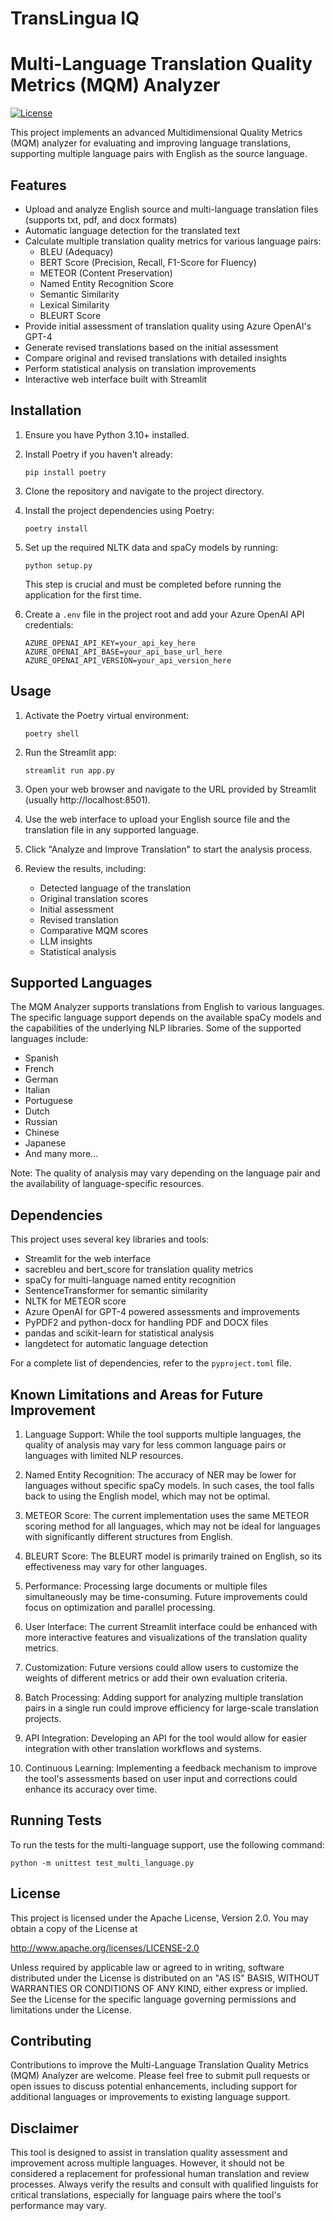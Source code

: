# TransLingua IQ

# Multi-Language Translation Quality Metrics (MQM) Analyzer

[![License](https://img.shields.io/badge/License-Apache%202.0-blue.svg)](https://opensource.org/licenses/Apache-2.0)

This project implements an advanced Multidimensional Quality Metrics (MQM) analyzer for evaluating and improving language translations, supporting multiple language pairs with English as the source language.

## Features

- Upload and analyze English source and multi-language translation files (supports txt, pdf, and docx formats)
- Automatic language detection for the translated text
- Calculate multiple translation quality metrics for various language pairs:
  - BLEU (Adequacy)
  - BERT Score (Precision, Recall, F1-Score for Fluency)
  - METEOR (Content Preservation)
  - Named Entity Recognition Score
  - Semantic Similarity
  - Lexical Similarity
  - BLEURT Score
- Provide initial assessment of translation quality using Azure OpenAI's GPT-4
- Generate revised translations based on the initial assessment
- Compare original and revised translations with detailed insights
- Perform statistical analysis on translation improvements
- Interactive web interface built with Streamlit

## Installation

1. Ensure you have Python 3.10+ installed.

2. Install Poetry if you haven't already:
   ```
   pip install poetry
   ```

3. Clone the repository and navigate to the project directory.

4. Install the project dependencies using Poetry:
   ```
   poetry install
   ```

5. Set up the required NLTK data and spaCy models by running:
   ```
   python setup.py
   ```
   This step is crucial and must be completed before running the application for the first time.

6. Create a `.env` file in the project root and add your Azure OpenAI API credentials:
   ```
   AZURE_OPENAI_API_KEY=your_api_key_here
   AZURE_OPENAI_API_BASE=your_api_base_url_here
   AZURE_OPENAI_API_VERSION=your_api_version_here
   ```

## Usage

1. Activate the Poetry virtual environment:
   ```
   poetry shell
   ```

2. Run the Streamlit app:
   ```
   streamlit run app.py
   ```

3. Open your web browser and navigate to the URL provided by Streamlit (usually http://localhost:8501).

4. Use the web interface to upload your English source file and the translation file in any supported language.

5. Click "Analyze and Improve Translation" to start the analysis process.

6. Review the results, including:
   - Detected language of the translation
   - Original translation scores
   - Initial assessment
   - Revised translation
   - Comparative MQM scores
   - LLM insights
   - Statistical analysis

## Supported Languages

The MQM Analyzer supports translations from English to various languages. The specific language support depends on the available spaCy models and the capabilities of the underlying NLP libraries. Some of the supported languages include:

- Spanish
- French
- German
- Italian
- Portuguese
- Dutch
- Russian
- Chinese
- Japanese
- And many more...

Note: The quality of analysis may vary depending on the language pair and the availability of language-specific resources.

## Dependencies

This project uses several key libraries and tools:

- Streamlit for the web interface
- sacrebleu and bert_score for translation quality metrics
- spaCy for multi-language named entity recognition
- SentenceTransformer for semantic similarity
- NLTK for METEOR score
- Azure OpenAI for GPT-4 powered assessments and improvements
- PyPDF2 and python-docx for handling PDF and DOCX files
- pandas and scikit-learn for statistical analysis
- langdetect for automatic language detection

For a complete list of dependencies, refer to the `pyproject.toml` file.

## Known Limitations and Areas for Future Improvement

1. Language Support: While the tool supports multiple languages, the quality of analysis may vary for less common language pairs or languages with limited NLP resources.

2. Named Entity Recognition: The accuracy of NER may be lower for languages without specific spaCy models. In such cases, the tool falls back to using the English model, which may not be optimal.

3. METEOR Score: The current implementation uses the same METEOR scoring method for all languages, which may not be ideal for languages with significantly different structures from English.

4. BLEURT Score: The BLEURT model is primarily trained on English, so its effectiveness may vary for other languages.

5. Performance: Processing large documents or multiple files simultaneously may be time-consuming. Future improvements could focus on optimization and parallel processing.

6. User Interface: The current Streamlit interface could be enhanced with more interactive features and visualizations of the translation quality metrics.

7. Customization: Future versions could allow users to customize the weights of different metrics or add their own evaluation criteria.

8. Batch Processing: Adding support for analyzing multiple translation pairs in a single run could improve efficiency for large-scale translation projects.

9. API Integration: Developing an API for the tool would allow for easier integration with other translation workflows and systems.

10. Continuous Learning: Implementing a feedback mechanism to improve the tool's assessments based on user input and corrections could enhance its accuracy over time.

## Running Tests

To run the tests for the multi-language support, use the following command:

```
python -m unittest test_multi_language.py
```

## License

This project is licensed under the Apache License, Version 2.0. You may obtain a copy of the License at

http://www.apache.org/licenses/LICENSE-2.0

Unless required by applicable law or agreed to in writing, software distributed under the License is distributed on an "AS IS" BASIS, WITHOUT WARRANTIES OR CONDITIONS OF ANY KIND, either express or implied. See the License for the specific language governing permissions and limitations under the License.

## Contributing

Contributions to improve the Multi-Language Translation Quality Metrics (MQM) Analyzer are welcome. Please feel free to submit pull requests or open issues to discuss potential enhancements, including support for additional languages or improvements to existing language support.

## Disclaimer

This tool is designed to assist in translation quality assessment and improvement across multiple languages. However, it should not be considered a replacement for professional human translation and review processes. Always verify the results and consult with qualified linguists for critical translations, especially for language pairs where the tool's performance may vary.